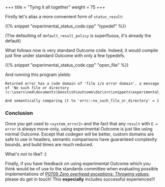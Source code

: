 +++
title = "Tying it all together"
weight = 75
+++

Firstly let's alias a more convenient form of `status_result`:

{{% snippet "experimental_status_code.cpp" "typedef" %}}

(The defaulting of `default_result_policy` is superfluous, it's already the default)

What follows now is very standard Outcome code. Indeed, it would compile
just fine under standard Outcome with only a few typedefs.

{{% snippet "experimental_status_code.cpp" "open_file" %}}

And running this program yields:

```
Returned error has a code domain of 'file i/o error domain', a message of 'No such file or directory (c:\users\ned\documents\boostish\outcome\doc\src\snippets\experimental_status_code.cpp:195)'

And semantically comparing it to 'errc::no_such_file_or_directory' = 1
```

### Conclusion

Once you get used to `<system_error2>` and the fact that any `result` with
`E = error` is always move-only, using experimental Outcome is just like
using normal Outcome. Except that codegen will be better, custom domains
are safe to use in headers, semantic comparisons have guaranteed complexity
bounds, and build times are much reduced.

What's not to like? :)

Finally, if you have feedback on using experimental Outcome which you think
would be of use to the standards committee when evaluating possible
implementations of [P0709 *Zero overhead exceptions: Throwing values*](http://wg21.link/P0709),
please do get in touch! This **especially** includes successful experiences!!!
